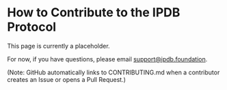 # How to Contribute to the IPDB Protocol

This page is currently a placeholder.

For now, if you have questions, please email [support@ipdb.foundation](mailto:support@ipdb.foundation).

(Note: GitHub automatically links to CONTRIBUTING.md when a contributor creates an Issue or opens a Pull Request.)
